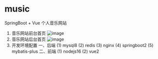 # music
SpringBoot + Vue 个人音乐网站
1. 音乐网站前台首页
![image](https://user-images.githubusercontent.com/76900699/222943962-69ef7fd6-bb7f-4c3a-beec-ac70a8da4933.png)
2. 音乐网站后台首页
![image](https://user-images.githubusercontent.com/76900699/222944060-5af75c81-b1d3-4c05-8300-3f0bb7bf41d1.png)
3. 开发环境配置
一、后端
(1) mysql8
(2) redis
(3) nginx
(4) springboot2
(5) mybatis-plus
二、前端
(1) nodejs16
(2) vue2
